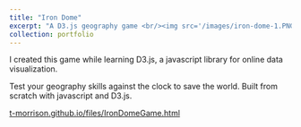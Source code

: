 ```yaml
---
title: "Iron Dome"
excerpt: "A D3.js geography game <br/><img src='/images/iron-dome-1.PNG'>"
collection: portfolio
---
```


I created this game while learning D3.js, a javascript library for online data visualization.

Test your geography skills against the clock to save the world. Built from scratch with javascript and D3.js.

[t-morrison.github.io/files/IronDomeGame.html](https://t-morrison.github.io/files/IronDomeGame.html)
